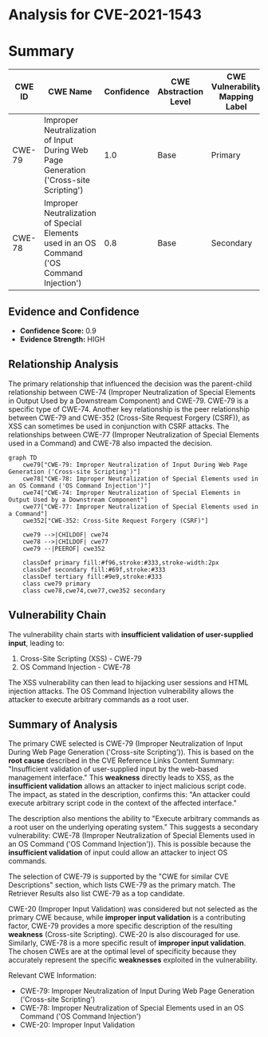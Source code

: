 # Analysis for CVE-2021-1543

# Summary
| CWE ID | CWE Name | Confidence | CWE Abstraction Level | CWE Vulnerability Mapping Label | CWE-Vulnerability Mapping Notes |
|---|---|---|---|---|---|
| CWE-79 | Improper Neutralization of Input During Web Page Generation ('Cross-site Scripting') | 1.0 | Base | Primary | Allowed |
| CWE-78 | Improper Neutralization of Special Elements used in an OS Command ('OS Command Injection') | 0.8 | Base | Secondary | Allowed |

## Evidence and Confidence

*   **Confidence Score:** 0.9
*   **Evidence Strength:** HIGH

## Relationship Analysis
The primary relationship that influenced the decision was the parent-child relationship between CWE-74 (Improper Neutralization of Special Elements in Output Used by a Downstream Component) and CWE-79. CWE-79 is a specific type of CWE-74. Another key relationship is the peer relationship between CWE-79 and CWE-352 (Cross-Site Request Forgery (CSRF)), as XSS can sometimes be used in conjunction with CSRF attacks. The relationships between CWE-77 (Improper Neutralization of Special Elements used in a Command) and CWE-78 also impacted the decision.

```mermaid
graph TD
    cwe79["CWE-79: Improper Neutralization of Input During Web Page Generation ('Cross-site Scripting')"]
    cwe78["CWE-78: Improper Neutralization of Special Elements used in an OS Command ('OS Command Injection')"]
    cwe74["CWE-74: Improper Neutralization of Special Elements in Output Used by a Downstream Component"]
    cwe77["CWE-77: Improper Neutralization of Special Elements used in a Command"]
    cwe352["CWE-352: Cross-Site Request Forgery (CSRF)"]
    
    cwe79 -->|CHILDOF| cwe74
    cwe78 -->|CHILDOF| cwe77
    cwe79 --|PEEROF| cwe352
    
    classDef primary fill:#f96,stroke:#333,stroke-width:2px
    classDef secondary fill:#69f,stroke:#333
    classDef tertiary fill:#9e9,stroke:#333
    class cwe79 primary
    class cwe78,cwe74,cwe77,cwe352 secondary
```

## Vulnerability Chain
The vulnerability chain starts with **insufficient validation of user-supplied input**, leading to:
  1.  Cross-Site Scripting (XSS) - CWE-79
  2.  OS Command Injection - CWE-78

The XSS vulnerability can then lead to hijacking user sessions and HTML injection attacks. The OS Command Injection vulnerability allows the attacker to execute arbitrary commands as a root user.

## Summary of Analysis
The primary CWE selected is CWE-79 (Improper Neutralization of Input During Web Page Generation ('Cross-site Scripting')). This is based on the **root cause** described in the CVE Reference Links Content Summary: "Insufficient validation of user-supplied input by the web-based management interface." This **weakness** directly leads to XSS, as the **insufficient validation** allows an attacker to inject malicious script code. The impact, as stated in the description, confirms this: "An attacker could execute arbitrary script code in the context of the affected interface."

The description also mentions the ability to "Execute arbitrary commands as a root user on the underlying operating system." This suggests a secondary vulnerability: CWE-78 (Improper Neutralization of Special Elements used in an OS Command ('OS Command Injection')). This is possible because the **insufficient validation** of input could allow an attacker to inject OS commands.

The selection of CWE-79 is supported by the "CWE for similar CVE Descriptions" section, which lists CWE-79 as the primary match. The Retriever Results also list CWE-79 as a top candidate.

CWE-20 (Improper Input Validation) was considered but not selected as the primary CWE because, while **improper input validation** is a contributing factor, CWE-79 provides a more specific description of the resulting **weakness** (Cross-site Scripting). CWE-20 is also discouraged for use. Similarly, CWE-78 is a more specific result of **improper input validation**. The chosen CWEs are at the optimal level of specificity because they accurately represent the specific **weaknesses** exploited in the vulnerability.

Relevant CWE Information:
- CWE-79: Improper Neutralization of Input During Web Page Generation ('Cross-site Scripting')
- CWE-78: Improper Neutralization of Special Elements used in an OS Command ('OS Command Injection')
- CWE-20: Improper Input Validation
